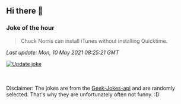 ## Hi there 👋

### Joke of the hour
<!-- joke -->
>Chuck Norris can install iTunes without installing Quicktime.
<!-- /joke -->

*Last update: Mon, 10 May 2021 08:25:21 GMT*

[![Update joke](https://github.com/nclskfm/nclskfm/actions/workflows/joke.yml/badge.svg)](https://github.com/nclskfm/nclskfm/actions/workflows/joke.yml)

<br><br>
Disclaimer: The jokes are from the [Geek-Jokes-api](https://github.com/sameerkumar18/geek-joke-api) and are randomly selected. That's why they are unfortunately often not funny. :D
